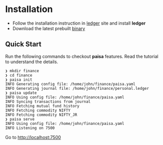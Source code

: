 # Installation

* Follow the installation instruction in [ledger](https://www.ledger-cli.org/download.html) site and install **ledger**
* Download the latest prebuilt [binary](https://github.com/ananthakumaran/paisa/releases/latest)

## Quick Start

Run the following commands to checkout **paisa** features. Read the
tutorial to understand the details.

```shell
❯ mkdir finance
❯ cd finance
❯ paisa init
INFO Generating config file: /home/john/finance/paisa.yaml
INFO Generating journal file: /home/john/finance/personal.ledger
❯ paisa update
INFO Using config file: /home/john/finance/paisa.yaml
INFO Syncing transactions from journal
INFO Fetching mutual fund history
INFO Fetching commodity NIFTY
INFO Fetching commodity NIFTY_JR
❯ paisa serve
INFO Using config file: /home/john/finance/paisa.yaml
INFO Listening on 7500
```
Go to [http://localhost:7500](http://localhost:7500)
